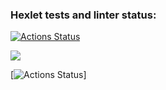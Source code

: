 ### Hexlet tests and linter status:
[![Actions Status](https://github.com/VeraVLVlas/frontend-project-lvl1/workflows/hexlet-check/badge.svg)](https://github.com/VeraVLVlas/frontend-project-lvl1/actions)

<a href="https://codeclimate.com/github/codeclimate/codeclimate/maintainability">
  <img src="https://api.codeclimate.com/v1/badges/a99a88d28ad37a79dbf6/maintainability" />
</a>

[![Actions Status](https://github.com/VeraVLVlas/frontend-project-lvl1/blob/main/.github/workflows/main.yml/badge.svg?event=pull_request)]
